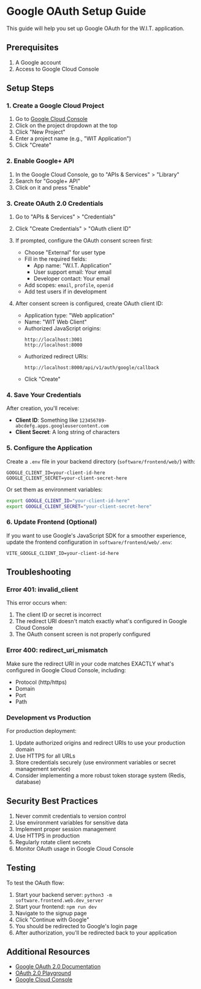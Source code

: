 # Google OAuth Setup Guide

This guide will help you set up Google OAuth for the W.I.T. application.

## Prerequisites

1. A Google account
2. Access to Google Cloud Console

## Setup Steps

### 1. Create a Google Cloud Project

1. Go to [Google Cloud Console](https://console.cloud.google.com/)
2. Click on the project dropdown at the top
3. Click "New Project"
4. Enter a project name (e.g., "WIT Application")
5. Click "Create"

### 2. Enable Google+ API

1. In the Google Cloud Console, go to "APIs & Services" > "Library"
2. Search for "Google+ API"
3. Click on it and press "Enable"

### 3. Create OAuth 2.0 Credentials

1. Go to "APIs & Services" > "Credentials"
2. Click "Create Credentials" > "OAuth client ID"
3. If prompted, configure the OAuth consent screen first:
   - Choose "External" for user type
   - Fill in the required fields:
     - App name: "W.I.T. Application"
     - User support email: Your email
     - Developer contact: Your email
   - Add scopes: `email`, `profile`, `openid`
   - Add test users if in development

4. After consent screen is configured, create OAuth client ID:
   - Application type: "Web application"
   - Name: "WIT Web Client"
   - Authorized JavaScript origins:
     ```
     http://localhost:3001
     http://localhost:8000
     ```
   - Authorized redirect URIs:
     ```
     http://localhost:8000/api/v1/auth/google/callback
     ```
   - Click "Create"

### 4. Save Your Credentials

After creation, you'll receive:
- **Client ID**: Something like `123456789-abcdefg.apps.googleusercontent.com`
- **Client Secret**: A long string of characters

### 5. Configure the Application

Create a `.env` file in your backend directory (`software/frontend/web/`) with:

```env
GOOGLE_CLIENT_ID=your-client-id-here
GOOGLE_CLIENT_SECRET=your-client-secret-here
```

Or set them as environment variables:

```bash
export GOOGLE_CLIENT_ID="your-client-id-here"
export GOOGLE_CLIENT_SECRET="your-client-secret-here"
```

### 6. Update Frontend (Optional)

If you want to use Google's JavaScript SDK for a smoother experience, update the frontend configuration in `software/frontend/web/.env`:

```env
VITE_GOOGLE_CLIENT_ID=your-client-id-here
```

## Troubleshooting

### Error 401: invalid_client

This error occurs when:
1. The client ID or secret is incorrect
2. The redirect URI doesn't match exactly what's configured in Google Cloud Console
3. The OAuth consent screen is not properly configured

### Error 400: redirect_uri_mismatch

Make sure the redirect URI in your code matches EXACTLY what's configured in Google Cloud Console, including:
- Protocol (http/https)
- Domain
- Port
- Path

### Development vs Production

For production deployment:
1. Update authorized origins and redirect URIs to use your production domain
2. Use HTTPS for all URLs
3. Store credentials securely (use environment variables or secret management service)
4. Consider implementing a more robust token storage system (Redis, database)

## Security Best Practices

1. Never commit credentials to version control
2. Use environment variables for sensitive data
3. Implement proper session management
4. Use HTTPS in production
5. Regularly rotate client secrets
6. Monitor OAuth usage in Google Cloud Console

## Testing

To test the OAuth flow:
1. Start your backend server: `python3 -m software.frontend.web.dev_server`
2. Start your frontend: `npm run dev`
3. Navigate to the signup page
4. Click "Continue with Google"
5. You should be redirected to Google's login page
6. After authorization, you'll be redirected back to your application

## Additional Resources

- [Google OAuth 2.0 Documentation](https://developers.google.com/identity/protocols/oauth2)
- [OAuth 2.0 Playground](https://developers.google.com/oauthplayground/)
- [Google Cloud Console](https://console.cloud.google.com/)